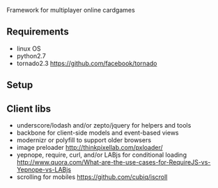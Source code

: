 
Framework for multiplayer online cardgames


Requirements
---

- linux OS
- python2.7
- tornado2.3 https://github.com/facebook/tornado

Setup
---


Client libs
---

- underscore/lodash and/or zepto/jquery for helpers and tools
- backbone for client-side models and event-based views
- modernizr or polyfill to support older browsers
- image preloader http://thinkpixellab.com/pxloader/
- yepnope, require, curl, and/or LABjs for conditional loading http://www.quora.com/What-are-the-use-cases-for-RequireJS-vs-Yepnope-vs-LABjs
- scrolling for mobiles https://github.com/cubiq/iscroll

